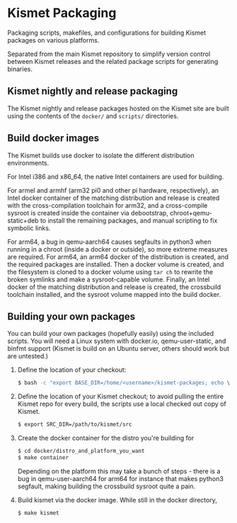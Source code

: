 # Kismet Packaging

Packaging scripts, makefiles, and configurations for building Kismet packages on various platforms.

Separated from the main Kismet repository to simplify version control between Kismet releases and the related package scripts for generating binaries.

## Kismet nightly and release packaging

The Kismet nightly and release packages hosted on the Kismet site are built using the contents of the `docker/` and `scripts/` directories.

## Build docker images

The Kismet builds use docker to isolate the different distribution environments.  

For Intel i386 and x86_64, the native Intel containers are used for building.

For armel and armhf (arm32 pi0 and other pi hardware, respectively), an Intel docker container of the matching distribution and release is created with the cross-compilation toolchain for arm32, and a cross-compile sysroot is created inside the container via debootstrap, chroot+qemu-static+deb to install the remaining packages, and manual scripting to fix symbolic links.

For arm64, a bug in qemu-aarch64 causes segfaults in python3 when running in a chroot (inside a docker or outside), so more extreme measures are required.  For arm64, an arm64 docker of the distribution is created, and the required packages are installed.  Then a docker volume is created, and the filesystem is cloned to a docker volume using `tar ch` to rewrite the broken symlinks and make a sysroot-capable volume.  Finally, an Intel docker of the matching distribution and release is created, the crossbuild toolchain installed, and the sysroot volume mapped into the build docker.

## Building your own packages

You can build your own packages (hopefully easily) using the included scripts.  You will need a Linux system with docker.io, qemu-user-static, and binfmt support (Kismet is build on an Ubuntu server, others should work but are untested.)

1. Define the location of your checkout:

    ```bash
    $ bash -c "export BASE_DIR=/home/<username>/kismet-packages; echo \$BASE_DIR"

    ```

2. Define the location of your Kismet checkout; to avoid pulling the entire Kismet repo for every build, the scripts use a local checked out copy of Kismet.

    ```bash
    $ export SRC_DIR=/path/to/kismet/src
    ```

3. Create the docker container for the distro you're building for

    ```bash
    $ cd docker/distro_and_platform_you_want
    $ make container
    ```

    Depending on the platform this may take a bunch of steps - there is a bug in qemu-user-aarch64 for arm64 for instance that makes python3 segfault, making building the crossbuild sysroot quite a pain.

4. Build kismet via the docker image.  While still in the docker directory,

    ```bash
    $ make kismet
    ```
